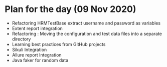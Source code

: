 # Plan for the day  (09 Nov 2020)

   * Refactoring HRMTestBase extract username and password as variables
   * Extent report integration 
   * Refactoring : Moving the configuration and test data files into a separate directory 
   * Learning best practices from GitHub projects 
   * Sikuli Integration 
   * Allure report Integration 
   * Java faker for random data 